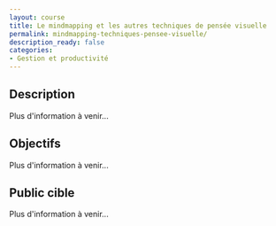```yaml
---
layout: course
title: Le mindmapping et les autres techniques de pensée visuelle
permalink: mindmapping-techniques-pensee-visuelle/
description_ready: false
categories:
- Gestion et productivité
---
```

## Description
Plus d'information à venir...

## Objectifs
Plus d'information à venir...

## Public cible
Plus d'information à venir...

